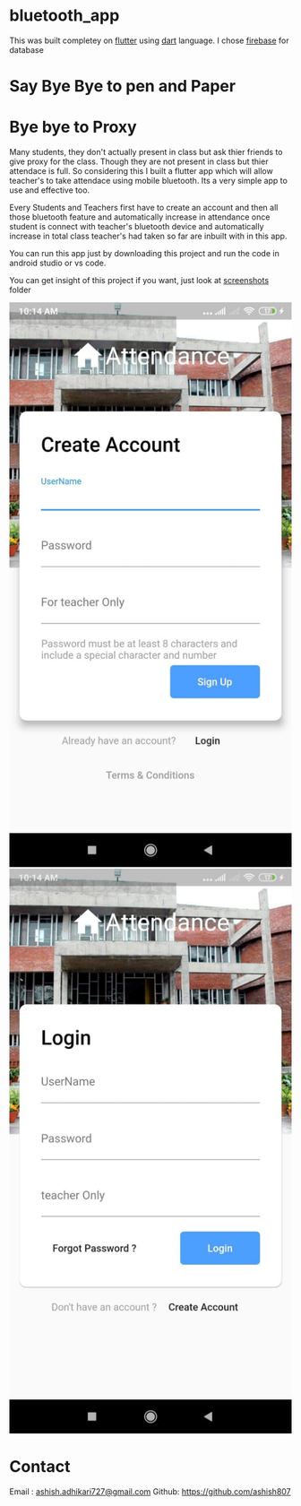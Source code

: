 # bluetooth_app
This was built completey on [flutter](https://flutter.dev/) using [dart](https://dart.dev/) language.
I chose [firebase](https://firebase.google.com/) for database
# Say Bye Bye to pen and Paper
# Bye bye to Proxy
Many students, they don't actually present in class but ask thier friends to give proxy for the class. Though they are not present in class but thier attendace is full.
So considering this I built a flutter app which will allow teacher's to take attendace using mobile bluetooth. Its a very simple app to use and effective too.

Every Students and Teachers first have to create an account and then all those bluetooth feature and automatically increase in attendance once student is connect with teacher's bluetooth device and automatically increase in total class teacher's had taken so far are inbuilt with in this app.

You can run this app just by downloading this project and run the code in android studio or vs code.

You can get insight of this project if you want, just look at [screenshots](Screenshot) folder 

![Signup](screenshot/SignUp.jpeg)  ![Login](screenshot/Login.jpeg)

# Contact
Email : ashish.adhikari727@gmail.com
Github: https://github.com/ashish807
